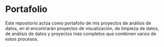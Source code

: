 # Portafolio
Este repositorio actúa como portafolio de mis proyectos de análisis de datos, en el encontrarán proyectos de visualización, de limpieza de datos, de análisis de datos y proyectos más completos que combinen varios de estos procesos.
